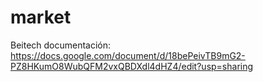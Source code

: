# market
Beitech
documentación: https://docs.google.com/document/d/18bePeivTB9mG2-PZ8HKumO8WubQFM2vxQBDXdl4dHZ4/edit?usp=sharing
